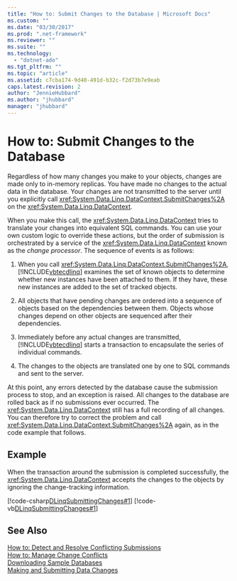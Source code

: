 ```yaml
---
title: "How to: Submit Changes to the Database | Microsoft Docs"
ms.custom: ""
ms.date: "03/30/2017"
ms.prod: ".net-framework"
ms.reviewer: ""
ms.suite: ""
ms.technology: 
  - "dotnet-ado"
ms.tgt_pltfrm: ""
ms.topic: "article"
ms.assetid: c7cba174-9d40-491d-b32c-f2d73b7e9eab
caps.latest.revision: 2
author: "JennieHubbard"
ms.author: "jhubbard"
manager: "jhubbard"
---
```

# How to: Submit Changes to the Database
Regardless of how many changes you make to your objects, changes are made only to in-memory replicas. You have made no changes to the actual data in the database. Your changes are not transmitted to the server until you explicitly call <xref:System.Data.Linq.DataContext.SubmitChanges%2A> on the <xref:System.Data.Linq.DataContext>.  
  
 When you make this call, the <xref:System.Data.Linq.DataContext> tries to translate your changes into equivalent SQL commands. You can use your own custom logic to override these actions, but the order of submission is orchestrated by a service of the <xref:System.Data.Linq.DataContext> known as the *change processor*. The sequence of events is as follows:  
  
1.  When you call <xref:System.Data.Linq.DataContext.SubmitChanges%2A>, [!INCLUDE[vbtecdlinq](../../../../../../includes/vbtecdlinq-md.md)] examines the set of known objects to determine whether new instances have been attached to them. If they have, these new instances are added to the set of tracked objects.  
  
2.  All objects that have pending changes are ordered into a sequence of objects based on the dependencies between them. Objects whose changes depend on other objects are sequenced after their dependencies.  
  
3.  Immediately before any actual changes are transmitted, [!INCLUDE[vbtecdlinq](../../../../../../includes/vbtecdlinq-md.md)] starts a transaction to encapsulate the series of individual commands.  
  
4.  The changes to the objects are translated one by one to SQL commands and sent to the server.  
  
 At this point, any errors detected by the database cause the submission process to stop, and an exception is raised. All changes to the database are rolled back as if no submissions ever occurred. The <xref:System.Data.Linq.DataContext> still has a full recording of all changes. You can therefore try to correct the problem and call <xref:System.Data.Linq.DataContext.SubmitChanges%2A> again, as in the code example that follows.  
  
## Example  
 When the transaction around the submission is completed successfully, the <xref:System.Data.Linq.DataContext> accepts the changes to the objects by ignoring the change-tracking information.  
  
 [!code-csharp[DLinqSubmittingChanges#1](../../../../../../samples/snippets/csharp/VS_Snippets_Data/DLinqSubmittingChanges/cs/Program.cs#1)]
 [!code-vb[DLinqSubmittingChanges#1](../../../../../../samples/snippets/visualbasic/VS_Snippets_Data/DLinqSubmittingChanges/vb/Module1.vb#1)]  
  
## See Also  
 [How to: Detect and Resolve Conflicting Submissions](../../../../../../docs/framework/data/adonet/sql/linq/how-to-detect-and-resolve-conflicting-submissions.md)   
 [How to: Manage Change Conflicts](../../../../../../docs/framework/data/adonet/sql/linq/how-to-manage-change-conflicts.md)   
 [Downloading Sample Databases](../../../../../../docs/framework/data/adonet/sql/linq/downloading-sample-databases.md)   
 [Making and Submitting Data Changes](../../../../../../docs/framework/data/adonet/sql/linq/making-and-submitting-data-changes.md)